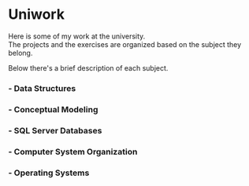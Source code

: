 # Uniwork
Here is some of my work at the university.   
The projects and the exercises are organized based on the subject they belong.   

Below there's a brief description of each subject.  

### - Data Structures
### - Conceptual Modeling
### - SQL Server Databases
### - Computer System Organization
### - Operating Systems